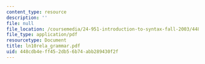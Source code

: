 ```yaml
---
content_type: resource
description: ''
file: null
file_location: /coursemedia/24-951-introduction-to-syntax-fall-2003/448cdb4eff452db56b74abb289430f2f_ln10rela_grammar.pdf
file_type: application/pdf
resourcetype: Document
title: ln10rela_grammar.pdf
uid: 448cdb4e-ff45-2db5-6b74-abb289430f2f
---
```

